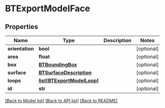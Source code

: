 # BTExportModelFace

## Properties
Name | Type | Description | Notes
------------ | ------------- | ------------- | -------------
**orientation** | **bool** |  | [optional] 
**area** | **float** |  | [optional] 
**box** | [**BTBoundingBox**](BTBoundingBox.md) |  | [optional] 
**surface** | [**BTSurfaceDescription**](BTSurfaceDescription.md) |  | [optional] 
**loops** | [**list[BTExportModelLoop]**](BTExportModelLoop.md) |  | [optional] 
**id** | **str** |  | [optional] 

[[Back to Model list]](../README.md#documentation-for-models) [[Back to API list]](../README.md#documentation-for-api-endpoints) [[Back to README]](../README.md)


